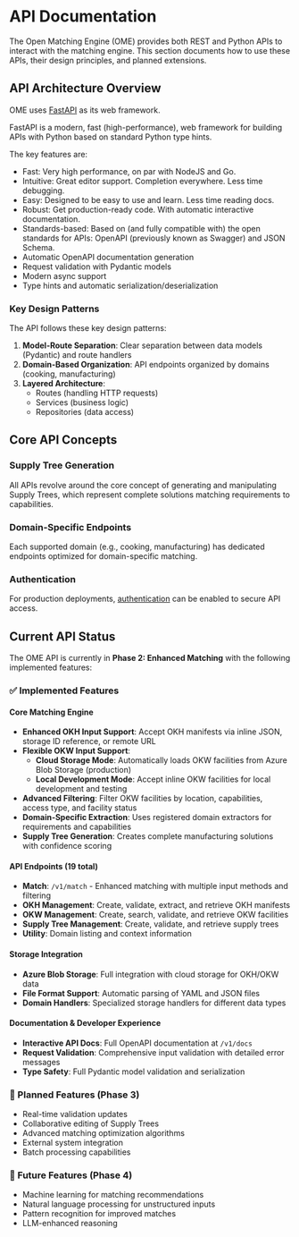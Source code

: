 # API Documentation

The Open Matching Engine (OME) provides both REST and Python APIs to interact with the matching engine. This section documents how to use these APIs, their design principles, and planned extensions.

## API Architecture Overview

OME uses [FastAPI](https://fastapi.tiangolo.com/) as its web framework.

FastAPI is a modern, fast (high-performance), web framework for building APIs with Python based on standard Python type hints.

The key features are:

- Fast: Very high performance, on par with NodeJS and Go.
- Intuitive: Great editor support. Completion everywhere. Less time debugging.
- Easy: Designed to be easy to use and learn. Less time reading docs.
- Robust: Get production-ready code. With automatic interactive documentation.
- Standards-based: Based on (and fully compatible with) the open standards for APIs: OpenAPI (previously known as Swagger) and JSON Schema.
- Automatic OpenAPI documentation generation
- Request validation with Pydantic models
- Modern async support
- Type hints and automatic serialization/deserialization

### Key Design Patterns

The API follows these key design patterns:

1. **Model-Route Separation**: Clear separation between data models (Pydantic) and route handlers
2. **Domain-Based Organization**: API endpoints organized by domains (cooking, manufacturing)
3. **Layered Architecture**: 
   - Routes (handling HTTP requests)
   - Services (business logic)
   - Repositories (data access)



## Core API Concepts

### Supply Tree Generation

All APIs revolve around the core concept of generating and manipulating Supply Trees, which represent complete solutions matching requirements to capabilities.

### Domain-Specific Endpoints

Each supported domain (e.g., cooking, manufacturing) has dedicated endpoints optimized for domain-specific matching.

### Authentication

For production deployments, [authentication](auth.md) can be enabled to secure API access.

## Current API Status

The OME API is currently in **Phase 2: Enhanced Matching** with the following implemented features:

### ✅ Implemented Features

#### Core Matching Engine
- **Enhanced OKH Input Support**: Accept OKH manifests via inline JSON, storage ID reference, or remote URL
- **Flexible OKW Input Support**: 
  - **Cloud Storage Mode**: Automatically loads OKW facilities from Azure Blob Storage (production)
  - **Local Development Mode**: Accept inline OKW facilities for local development and testing
- **Advanced Filtering**: Filter OKW facilities by location, capabilities, access type, and facility status
- **Domain-Specific Extraction**: Uses registered domain extractors for requirements and capabilities
- **Supply Tree Generation**: Creates complete manufacturing solutions with confidence scoring

#### API Endpoints (19 total)
- **Match**: `/v1/match` - Enhanced matching with multiple input methods and filtering
- **OKH Management**: Create, validate, extract, and retrieve OKH manifests
- **OKW Management**: Create, search, validate, and retrieve OKW facilities  
- **Supply Tree Management**: Create, validate, and retrieve supply trees
- **Utility**: Domain listing and context information

#### Storage Integration
- **Azure Blob Storage**: Full integration with cloud storage for OKH/OKW data
- **File Format Support**: Automatic parsing of YAML and JSON files
- **Domain Handlers**: Specialized storage handlers for different data types

#### Documentation & Developer Experience
- **Interactive API Docs**: Full OpenAPI documentation at `/v1/docs`
- **Request Validation**: Comprehensive input validation with detailed error messages
- **Type Safety**: Full Pydantic model validation and serialization

### 🚧 Planned Features (Phase 3)

- Real-time validation updates
- Collaborative editing of Supply Trees
- Advanced matching optimization algorithms
- External system integration
- Batch processing capabilities

### 🔮 Future Features (Phase 4)

- Machine learning for matching recommendations
- Natural language processing for unstructured inputs
- Pattern recognition for improved matches
- LLM-enhanced reasoning